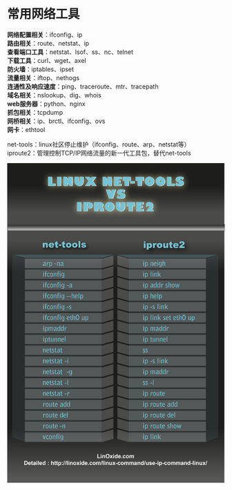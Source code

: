 # 常用网络工具

**网络配置相关**：ifconfig、ip <br>
**路由相关**：route、netstat、ip <br>
**查看端口工具**：netstat、lsof、ss、nc、telnet <br>
**下载工具**：curl、wget、axel <br>
**防火墙**：iptables、ipset <br>
**流量相关**：iftop、nethogs <br>
**连通性及响应速度**：ping、traceroute、mtr、tracepath <br>
**域名相关**：nslookup、dig、whois <br>
**web服务器**：python、nginx <br>
**抓包相关**：tcpdump <br>
**网桥相关**：ip、brctl、ifconfig、ovs <br>
**网卡**：ethtool <br>

net-tools：linux社区停止维护（ifconfig、route、arp、netstat等）<br>
iproute2：管理控制TCP/IP网络流量的新一代工具包，替代net-tools

![](../../img/network_tools.png)
